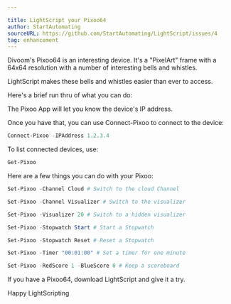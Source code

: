 ```yaml
---

title: LightScript your Pixoo64
author: StartAutomating
sourceURL: https://github.com/StartAutomating/LightScript/issues/4
tag: enhancement
---
```

Divoom's Pixoo64 is an interesting device.  It's a "PixelArt" frame with a 64x64 resolution with a number of interesting bells and whistles.

LightScript makes these bells and whistles easier than ever to access.

Here's a brief run thru of what you can do:

The Pixoo App will let you know the device's IP address.

Once you have that, you can use Connect-Pixoo to connect to the device:

~~~PowerShell
Connect-Pixoo -IPAddress 1.2.3.4
~~~

To list connected devices, use:

~~~PowerShell
Get-Pixoo
~~~

Here are a few things you can do with your Pixoo:

~~~PowerShell
Set-Pixoo -Channel Cloud # Switch to the cloud Channel

Set-Pixoo -Channel Visualizer # Switch to the visualizer

Set-Pixoo -Visualizer 20 # Switch to a hidden visualizer

Set-Pixoo -Stopwatch Start # Start a Stopwatch

Set-Pixoo -Stopwatch Reset # Reset a Stopwatch

Set-Pixoo -Timer "00:01:00" # Set a timer for one minute

Set-Pixoo -RedScore 1 -BlueScore 0 # Keep a scoreboard
~~~

If you have a Pixoo64, download LightScript and give it a try.

Happy LightScripting

